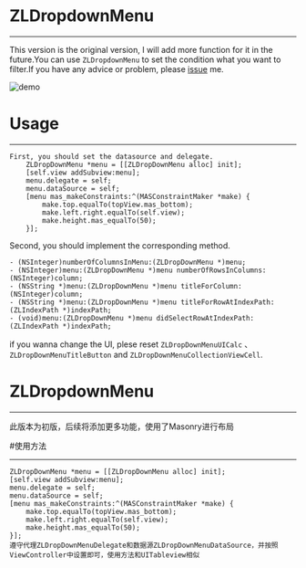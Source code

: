 # ZLDropdownMenu 

---
This version is the original version, I will add more function for it in the future.You can use `ZLDropdownMenu` to set the condition what you want to filter.If you have any advice or problem, please [issue](https://github.com/sunnyzl/ZLDropdownMenu/issues) me.

![demo](https://raw.githubusercontent.com/sunnyzl/ZLDropdownMenu/master/demo.gif)

# Usage 

---
```
First, you should set the datasource and delegate.  
    ZLDropDownMenu *menu = [[ZLDropDownMenu alloc] init];
    [self.view addSubview:menu];
    menu.delegate = self;
    menu.dataSource = self;
    [menu mas_makeConstraints:^(MASConstraintMaker *make) {
        make.top.equalTo(topView.mas_bottom);
        make.left.right.equalTo(self.view);
        make.height.mas_equalTo(50);
    }];
```
Second, you should implement the corresponding method.  

```
- (NSInteger)numberOfColumnsInMenu:(ZLDropDownMenu *)menu;
- (NSInteger)menu:(ZLDropDownMenu *)menu numberOfRowsInColumns:(NSInteger)column;
- (NSString *)menu:(ZLDropDownMenu *)menu titleForColumn:(NSInteger)column;
- (NSString *)menu:(ZLDropDownMenu *)menu titleForRowAtIndexPath:(ZLIndexPath *)indexPath;
- (void)menu:(ZLDropDownMenu *)menu didSelectRowAtIndexPath:(ZLIndexPath *)indexPath;
```
if you wanna change the UI, plese reset `ZLDropDownMenuUICalc` 、`ZLDropDownMenuTitleButton` and `ZLDropDownMenuCollectionViewCell`.

# ZLDropdownMenu

---
此版本为初版，后续将添加更多功能，使用了Masonry进行布局

#使用方法

---
    ZLDropDownMenu *menu = [[ZLDropDownMenu alloc] init];
    [self.view addSubview:menu];
    menu.delegate = self;
    menu.dataSource = self;
    [menu mas_makeConstraints:^(MASConstraintMaker *make) {
        make.top.equalTo(topView.mas_bottom);
        make.left.right.equalTo(self.view);
        make.height.mas_equalTo(50);
    }];
    遵守代理ZLDropDownMenuDelegate和数据源ZLDropDownMenuDataSource，并按照ViewController中设置即可，使用方法和UITableview相似

    
